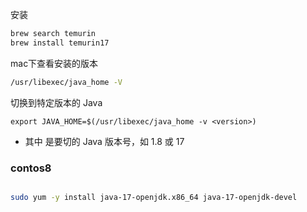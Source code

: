 
安装
```bash
brew search temurin
brew install temurin17
```


mac下查看安装的版本
``` bash
/usr/libexec/java_home -V
```

切换到特定版本的 Java
```
export JAVA_HOME=$(/usr/libexec/java_home -v <version>)
```
+ 其中 <version> 是要切的 Java 版本号，如 1.8 或 17


### contos8
```bash

sudo yum -y install java-17-openjdk.x86_64 java-17-openjdk-devel

```

